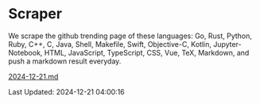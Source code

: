 # Scraper

We scrape the github trending page of these languages: Go, Rust, Python, Ruby, C++, C, Java, Shell, Makefile, Swift, Objective-C, Kotlin, Jupyter-Notebook, HTML, JavaScript, TypeScript, CSS, Vue, TeX, Markdown, and push a markdown result everyday.

[2024-12-21.md](https://github.com/yangwenmai/github-trending-backup/blob/master/2024-12-21.md)

Last Updated: 2024-12-21 04:00:16